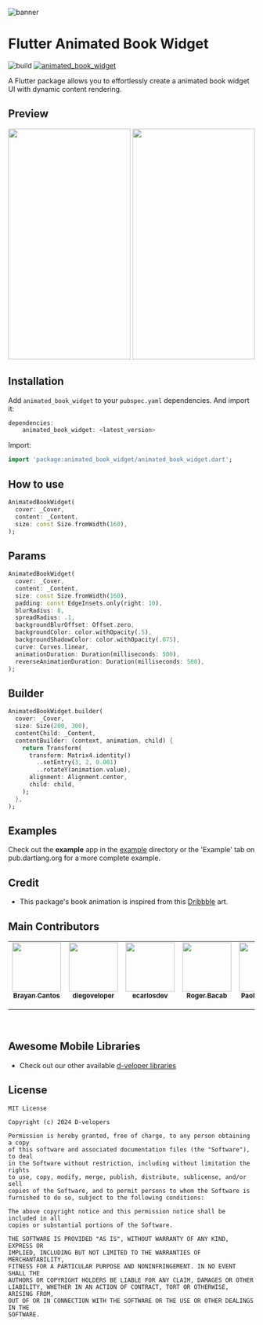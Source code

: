 ![banner](https://i.imgur.com/ppKK1L0.jpeg)

# Flutter Animated Book Widget

![build](https://github.com/the-d-velopers/animated_book_widget/actions/workflows/code_metrics.yml/badge.svg)
[![animated_book_widget](https://img.shields.io/pub/v/animated_book_widget?label=animated_book_widget)](https://pub.dev/packages/animated_book_widget)

A Flutter package allows you to effortlessly create a animated book widget UI with dynamic content rendering.

## Preview

<img src="https://github.com/the-d-velopers/animated_book_widget/blob/main/screenshots/animated_book_widget.gif?raw=true" width="250" height="470" />

<img src="https://github.com/the-d-velopers/animated_book_widget/blob/main/screenshots/animated_book_widget1.gif?raw=true" width="250" height="470" />

## Installation 
Add `animated_book_widget` to your `pubspec.yaml` dependencies. And import it:

```dart
dependencies:
    animated_book_widget: <latest_version>
```
Import:

```dart
import 'package:animated_book_widget/animated_book_widget.dart';
```

## How to use

```dart   
AnimatedBookWidget(
  cover: _Cover,
  content: _Content,
  size: const Size.fromWidth(160),
);
``` 

## Params

```dart   
AnimatedBookWidget(
  cover: _Cover,
  content: _Content,
  size: const Size.fromWidth(160),
  padding: const EdgeInsets.only(right: 10),
  blurRadius: 8,
  spreadRadius: .1,
  backgroundBlurOffset: Offset.zero,
  backgroundColor: color.withOpacity(.5),
  backgroundShadowColor: color.withOpacity(.075),
  curve: Curves.linear,
  animationDuration: Duration(milliseconds: 500),
  reverseAnimationDuration: Duration(milliseconds: 500),
);
``` 

## Builder

```dart   
AnimatedBookWidget.builder(
  cover: _Cover,
  size: Size(200, 300),
  contentChild: _Content,
  contentBuilder: (context, animation, child) {
    return Transform(
      transform: Matrix4.identity()
        ..setEntry(3, 2, 0.001)
        ..rotateY(animation.value),
      alignment: Alignment.center,
      child: child,
    );
  },
);
``` 

## Examples

Check out the **example** app in the [example](example) directory or the 'Example' tab on pub.dartlang.org for a more complete example.

## Credit

- This package's book animation is inspired from this [Dribbble](https://dribbble.com/shots/6607801-) art.

## Main Contributors

<table>
  <tr>
    <td align="center" style="vertical-align: top;"><a href="https://github.com/br-programmer"><img src="https://avatars.githubusercontent.com/u/30538983?s=100" width="100px;" alt=""/><br /><sub><b>Brayan Cantos</b></sub></a></td>
    <td align="center" style="vertical-align: top;"><a href="https://github.com/diegoveloper"><img src="https://avatars.githubusercontent.com/u/4898256?s=100" width="100px;" alt=""/><br /><sub><b>diegoveloper</b></sub></a></td>
    <td align="center" style="vertical-align: top;"><a href="https://github.com/ecarlosdev"><img src="https://avatars.githubusercontent.com/u/155333596?s=100" width="100px;" alt=""/><br /><sub><b>ecarlosdev</b></sub></a></td>
    <td align="center" style="vertical-align: top;"><a href="https://github.com/jesuspedge"><img src="https://avatars.githubusercontent.com/u/74924269?s=100" width="100px;" alt=""/><br /><sub><b>Roger Bacab</b></sub></a></td>
    <td align="center" style="vertical-align: top;"><a href="https://github.com/paolojoaquinp"><img src="https://avatars.githubusercontent.com/u/70081671?s=100" width="100px;" alt=""/><br /><sub><b>Paolo Joaquin Pinto</b></sub></a></td>
    <td align="center" style="vertical-align: top;"><a href="https://github.com/monster555"><img src="https://avatars.githubusercontent.com/u/32662133?s=100" width="100px;" alt=""/><br /><sub><b>Daniel Coyula</b></sub></a></td>
    <td align="center" style="vertical-align: top;"><a href="https://github.com/williamscafdev"><img src="https://avatars.githubusercontent.com/u/45320786?s=100" width="100px;" alt=""/><br /><sub><b>Williams M. Torres</b></sub></a></td>
  </tr>
</table>
<br/>

## Awesome Mobile Libraries
- Check out our other available [d-veloper libraries](https://github.com/the-d-velopers)


## License

```
MIT License

Copyright (c) 2024 D-velopers

Permission is hereby granted, free of charge, to any person obtaining a copy
of this software and associated documentation files (the "Software"), to deal
in the Software without restriction, including without limitation the rights
to use, copy, modify, merge, publish, distribute, sublicense, and/or sell
copies of the Software, and to permit persons to whom the Software is
furnished to do so, subject to the following conditions:

The above copyright notice and this permission notice shall be included in all
copies or substantial portions of the Software.

THE SOFTWARE IS PROVIDED "AS IS", WITHOUT WARRANTY OF ANY KIND, EXPRESS OR
IMPLIED, INCLUDING BUT NOT LIMITED TO THE WARRANTIES OF MERCHANTABILITY,
FITNESS FOR A PARTICULAR PURPOSE AND NONINFRINGEMENT. IN NO EVENT SHALL THE
AUTHORS OR COPYRIGHT HOLDERS BE LIABLE FOR ANY CLAIM, DAMAGES OR OTHER
LIABILITY, WHETHER IN AN ACTION OF CONTRACT, TORT OR OTHERWISE, ARISING FROM,
OUT OF OR IN CONNECTION WITH THE SOFTWARE OR THE USE OR OTHER DEALINGS IN THE
SOFTWARE.
```
